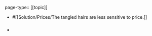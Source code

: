 page-type:: [[topic]]

- #[[Solution/Prices/The tangled hairs are less sensitive to price.]]

- ### 



